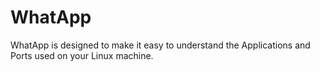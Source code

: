 # WhatApp
WhatApp is designed to make it easy to understand the Applications and Ports used on your Linux machine.
